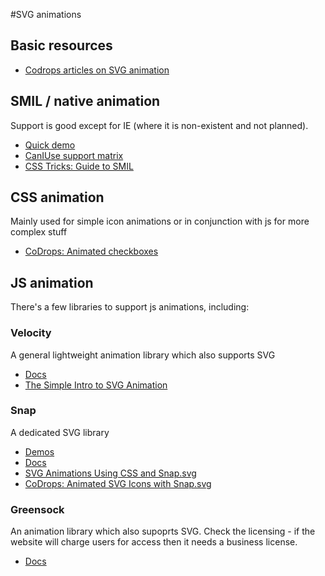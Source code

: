 #SVG animations

## Basic resources
* [Codrops articles on SVG animation](http://tympanus.net/codrops/?s=svg&search-type=posts)

## SMIL / native animation
Support is good except for IE (where it is non-existent and not planned).
* [Quick demo](http://sandbox.adam.local/svg/smil.html)
* [CanIUse support matrix](http://caniuse.com/#feat=svg-smil)
* [CSS Tricks: Guide to SMIL](https://css-tricks.com/guide-svg-animations-smil/)

## CSS animation
Mainly used for simple icon animations or in conjunction with js for more complex stuff
* [CoDrops: Animated checkboxes](http://tympanus.net/Development/AnimatedCheckboxes/)

## JS animation
There's a few libraries to support js animations, including:

### Velocity
A general lightweight animation library which also supports SVG
* [Docs](http://julian.com/research/velocity/)
* [The Simple Intro to SVG Animation](http://davidwalsh.name/svg-animation)

### Snap
A dedicated SVG library
* [Demos](http://sandbox.adam.local/svg/snap.html)
* [Docs](http://snapsvg.io/)
* [SVG Animations Using CSS and Snap.svg](http://davidwalsh.name/svg-animations-snap)
* [CoDrops: Animated SVG Icons with Snap.svg](http://tympanus.net/codrops/2013/11/05/animated-svg-icons-with-snap-svg/)

### Greensock
An animation library which also supoprts SVG.
Check the licensing - if the website will charge users for access then it needs a business license.
* [Docs](http://greensock.com/svg-tips)